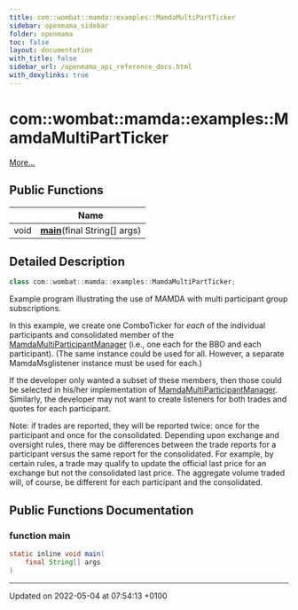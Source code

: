 ```yaml
---
title: com::wombat::mamda::examples::MamdaMultiPartTicker
sidebar: openmama_sidebar
folder: openmama
toc: false
layout: documentation
with_title: false
sidebar_url: /openmama_api_reference_docs.html
with_doxylinks: true
---
```


# com::wombat::mamda::examples::MamdaMultiPartTicker



 [More...](#detailed-description)

## Public Functions

|                | Name           |
| -------------- | -------------- |
| void | **[main](classcom_1_1wombat_1_1mamda_1_1examples_1_1MamdaMultiPartTicker.html#function-main)**(final String[] args) |

## Detailed Description

```java
class com::wombat::mamda::examples::MamdaMultiPartTicker;
```


Example program illustrating the use of MAMDA with multi participant group subscriptions.

In this example, we create one ComboTicker for _each_ of the individual participants and consolidated member of the [MamdaMultiParticipantManager](classcom_1_1wombat_1_1mamda_1_1MamdaMultiParticipantManager.html) (i.e., one each for the BBO and each participant). (The same instance could be used for all. However, a separate MamdaMsglistener instance must be used for each.)

If the developer only wanted a subset of these members, then those could be selected in his/her implementation of [MamdaMultiParticipantManager](classcom_1_1wombat_1_1mamda_1_1MamdaMultiParticipantManager.html). Similarly, the developer may not want to create listeners for both trades and quotes for each participant.

Note: if trades are reported, they will be reported twice: once for the participant and once for the consolidated. Depending upon exchange and oversight rules, there may be differences between the trade reports for a participant versus the same report for the consolidated. For example, by certain rules, a trade may qualify to update the official last price for an exchange but not the consolidated last price. The aggregate volume traded will, of course, be different for each participant and the consolidated. 

## Public Functions Documentation

### function main

```java
static inline void main(
    final String[] args
)
```


-------------------------------

Updated on 2022-05-04 at 07:54:13 +0100